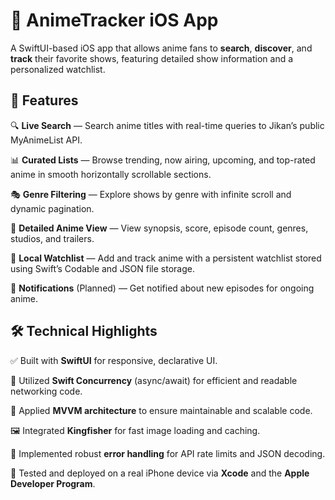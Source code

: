 # 📱 AnimeTracker iOS App
A SwiftUI-based iOS app that allows anime fans to **search**, **discover**, and **track** their favorite shows, featuring detailed show information and a personalized watchlist.

## 🚀 Features
🔍 **Live Search** — Search anime titles with real-time queries to Jikan’s public MyAnimeList API.

📊 **Curated Lists** — Browse trending, now airing, upcoming, and top-rated anime in smooth horizontally scrollable sections.

🎭 **Genre Filtering** — Explore shows by genre with infinite scroll and dynamic pagination.

📄 **Detailed Anime View** — View synopsis, score, episode count, genres, studios, and trailers.

📌 **Local Watchlist** — Add and track anime with a persistent watchlist stored using Swift’s Codable and JSON file storage.

🔔 **Notifications** (Planned) — Get notified about new episodes for ongoing anime.

## 🛠️ Technical Highlights
✅ Built with **SwiftUI** for responsive, declarative UI.

🔄 Utilized **Swift Concurrency** (async/await) for efficient and readable networking code.

🧠 Applied **MVVM architecture** to ensure maintainable and scalable code.

🖼️ Integrated **Kingfisher** for fast image loading and caching.

🧪 Implemented robust **error handling** for API rate limits and JSON decoding.

📱 Tested and deployed on a real iPhone device via **Xcode** and the **Apple Developer Program**.
